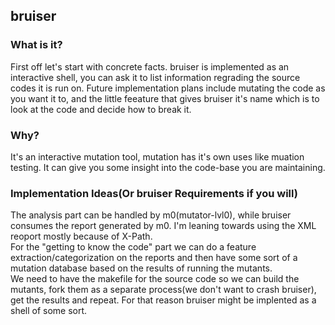 ## bruiser

### What is it?
First off let's start with concrete facts. bruiser is implemented as an interactive shell, you can ask it to list information regrading the source codes it is run on. Future implementation plans include mutating the code as you want it to, and the little feeature that gives bruiser it's name which is to look at the code and decide how to break it.<br/>

### Why?
It's an interactive mutation tool, mutation has it's own uses like muation testing. It can give you some insight into the code-base you are maintaining.<br/>

### Implementation Ideas(Or bruiser Requirements if you will)
The analysis part can be handled by m0(mutator-lvl0), while bruiser consumes the report generated by m0. I'm leaning towards using the XML reoport mostly because of X-Path.<br/>
For the "getting to know the code" part we can do a feature extraction/categorization on the reports and then have some sort of a mutation database based on the results of running the mutants.<br/>
We need to have the makefile for the source code so we can build the mutants, fork them as a separate process(we don't want to crash bruiser), get the results and repeat. For that reason bruiser might be implented as a shell of some sort.<br/>
